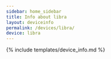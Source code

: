 ```yaml
---
sidebar: home_sidebar
title: Info about libra
layout: deviceinfo
permalink: /devices/libra/
device: libra
---
```

{% include templates/device_info.md %}

